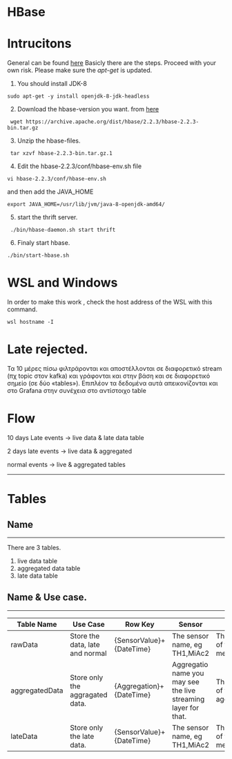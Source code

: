# HBase

# Intrucitons

General can be found [here](https://towardsdatascience.com/setting-up-a-standalone-hbase-local-instance-and-connect-to-it-with-python-happybase-9751c9fe6941)
Basicly there are the steps.
Proceed with your own risk.
Please make sure the _apt-get_ is updated.

1. You should install JDK-8

```
sudo apt-get -y install openjdk-8-jdk-headless
```

2. Download the hbase-version you want. from [here](https://www.apache.org/dyn/closer.lua/hbase/)

```
 wget https://archive.apache.org/dist/hbase/2.2.3/hbase-2.2.3-bin.tar.gz
```

3. Unzip the hbase-files.

```
 tar xzvf hbase-2.2.3-bin.tar.gz.1
```

4. Edit the hbase-2.2.3/conf/hbase-env.sh file

```
vi hbase-2.2.3/conf/hbase-env.sh
```

and then add the JAVA_HOME

```
export JAVA_HOME=/usr/lib/jvm/java-8-openjdk-amd64/
```

5. start the thrift server.

```
 ./bin/hbase-daemon.sh start thrift
```

6. Finaly start hbase.

```
./bin/start-hbase.sh
```

# WSL and Windows

In order to make this work , check the host address of the WSL with this command.

```
wsl hostname -I
```

# Late rejected.

Τα 10 μέρες πίσω φιλτράρονται και αποστέλλονται σε διαφορετικό stream (πχ topic στον kafka)
και γράφονται και στην βάση και σε διαφορετικό σημείο (σε δύο «tables»). Επιπλέον τα δεδομένα
αυτά απεικονίζονται και στο Grafana στην συνέχεια στο αντίστοιχο table

# Flow

<p>
10 days Late events -> live data & late data table
<p>
2 days late events -> live data & aggregated
<p>
normal events -> live & aggregated tables
 
---

# Tables

## Name

---

There are 3 tables.

1. live data table
2. aggregated data table
3. late data table

## Name & Use case.

---

| Table Name     | Use Case                        | Row Key                  | Sensor                                                         | Value                        | Datetime         |
| -------------- | ------------------------------- | ------------------------ | -------------------------------------------------------------- | ---------------------------- | ---------------- |
| rawData        | Store the data, late and normal | {SensorValue}+{DateTime} | The sensor name, eg TH1,MiAc2                                  | The value of the metric      | YYYY-MM-DD HH:mm |
| aggregatedData | Store only the aggragated data. | {Aggregation}+{DateTime} | Aggregatio name you may see the live streaming layer for that. | The value of the aggragation | YYYY-MM-DD HH:mm |
| lateData       | Store only the late data.       | {SensorValue}+{DateTime} | The sensor name, eg TH1,MiAc2                                  | The value of the metric      | YYYY-MM-DD HH:mm |

